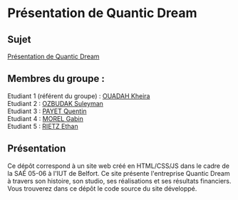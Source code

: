 # Présentation de Quantic Dream

## Sujet

[Présentation de Quantic Dream](https://quentin0312.github.io/QuanticDream/)

## Membres du groupe :

Etudiant 1 (référent du groupe) : [OUADAH Kheira](mailto:kheira.ouadah@edu.univ-fcomte.fr?subject=SAE_1_05_06)  
Etudiant 2 : [OZBUDAK Suleyman](mailto:suleyman.ozbudak@edu.univ-fcomte.fr?subject=SAE_1_05_06)  
Etudiant 3 : [PAYET Quentin](mailto:quentin.payet2@edu.univ-fcomte.fr?subject=SAE_1_05_06)  
Etudiant 4 : [MOREL Gabin](mailto:gabien.morel2@edu.univ-fcomte.fr?subject=SAE_1_05_06)  
Etudiant 5 : [RIETZ Ethan](mailto:ethan.rietz@edu.univ-fcomte.fr?subject=SAE_1_05_06)

## Présentation

Ce dépôt correspond à un site web créé en HTML/CSS/JS dans le cadre de la SAÉ 05-06 à l'IUT de Belfort. Ce site présente l'entreprise Quantic Dream à travers son histoire, son studio, ses réalisations et ses résultats financiers. Vous trouverez dans ce dépôt le code source du site développé.
